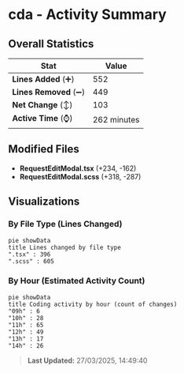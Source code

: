 # cda - Activity Summary 

## Overall Statistics

| Stat                   | Value                                                             |
| ---------------------- | ----------------------------------------------------------------- |
| **Lines Added** (➕)   | 552                                          |
| **Lines Removed** (➖) | 449                                        |
| **Net Change** (↕)    | 103                |
| **Active Time** (⌚)   | 262 minutes |


## Modified Files
- **RequestEditModal.tsx** (+234, -162)
- **RequestEditModal.scss** (+318, -287)

## Visualizations

### By File Type (Lines Changed)

```mermaid
pie showData
title Lines changed by file type
".tsx" : 396
".scss" : 605
```

### By Hour (Estimated Activity Count)

```mermaid
pie showData
title Coding activity by hour (count of changes)
"09h" : 6
"10h" : 28
"11h" : 65
"12h" : 49
"13h" : 17
"14h" : 26
```


> **Last Updated:** 27/03/2025, 14:49:40